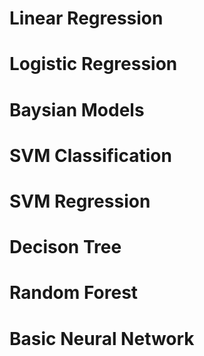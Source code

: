 # Linear Regression

# Logistic Regression

# Baysian Models

# SVM Classification

# SVM Regression

# Decison Tree

# Random Forest

# Basic Neural Network